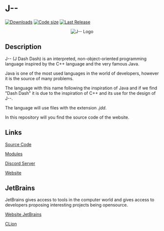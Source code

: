 # J--

[![Downloads](https://img.shields.io/github/downloads/JDashDash/J--/total?style=for-the-badge)](https://github.com/JDashDash/J--)
[![Code size](https://img.shields.io/github/languages/code-size/JDashDash/J--?style=for-the-badge)](https://github.com/JDashDash/J--)
[![Last Release](https://img.shields.io/github/release/JDashDash/J--?style=for-the-badge)](https://github.com/JDashDash/J--)
<div style="text-align:center">
  <img src="https://media.discordapp.net/attachments/781983259210547280/1138129595116294224/J--.png?width=402&height=402" alt="J-- Logo">
</div>


## Description

J-- (J Dash Dash) is an interpreted, non-object-oriented programming language inspired by the C++ language and the very famous Java.

Java is one of the most used languages in the world of developers, however it is the source of many problems.

The language with this name following the inspiration of Java and if we find "Dash Dash" it is due to the inspiration of C++ and its use for the design of J--.

The language will use files with the extension *.jdd*.

In this repository will you find the source code of the website.

## Links

[Source Code](https://github.com/JDashDash/J--)

[Modules](https://github.com/JDashDash/Modules)

[Discord Server](https://discord.gg/PsC9gjm65U)

[Website](https://jdashdash.github.io/)

## JetBrains

JetBrains gives access to tools in the computer world and gives access to developers proposing interesting projects being opensource.

[Website JetBrains](https://www.jetbrains.com/)

[CLion](https://www.jetbrains.com/clion/)
